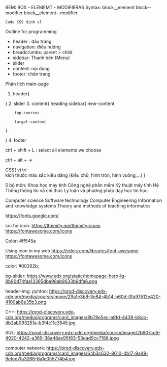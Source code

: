 BEM: BOX - ELEMEMT - MODIFIERAS
    Syntax: 
    block__element
    block--modifier
    block__element--modifier


```
Code CSS dinh vl
```
Outline for programming 
- header : đầu trang
- navigation: điều hướng
- breadcrumbs: parent > child
- sidebar: Thanh bên (Menu)
- slider
- content: nội dung
- footer: chân trang

Phân tích main-page
1. header{

}
2. slider
3. content{
    heading
    sidebar{
        new-content

        top-courses

        target-content

    }
    
}
4. footer

ctrl + shift + L : select all elements we choose

ctrl + alt + -> 


CSS{
    vị trí  
    kích thước
    màu sắc
    kiểu dáng (kiểu chữ, hình tròn, hình vuông,...)
}

5 bộ môn: 
Khoa học máy tính
Công nghệ phần mềm
Kỹ thuật máy tính
Hệ Thống thông tin và chi thức
Lý luận và phương pháp dạy học tin học

Computer science
Software technology
Computer Engineering
Information and knowledge systems
Theory and methods of teaching informatics

https://fonts.google.com/       

src for icon: 
https://themify.me/themify-icons
https://fontawesome.com/icons

Color:
#ff545a

Using icon in my web
https://cdnjs.com/libraries/font-awesome
https://fontawesome.com/icons

color: #00262b;

bg-slider: https://www.edx.org/static/homepage-hero-lg-8b90d74faa13365dba98ab9633b9dfa6.png

header-img: pyhton: https://prod-discovery.edx-cdn.org/media/course/image/29a1e3b8-3e84-4b14-b60d-0fa97512e420-4100ab6e35b3.png

C++: https://prod-discovery.edx-cdn.org/media/programs/card_images/8b78e5ec-a9fd-4439-b8cb-db2ab093251a-b3f4c11c3545.jpg

SQL: https://prod-discovery.edx-cdn.org/media/course/image/2b907cc6-4020-4242-a369-38a48ae95f83-53ead9cc7188.jpeg   

computer network: https://prod-discovery.edx-cdn.org/media/programs/card_images/64b3c632-8610-4b17-9a48-9efee7fa3266-6a1e055774b4.jpg